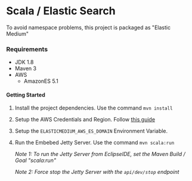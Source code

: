 # Scala / Elastic Search

To avoid namespace problems, this project is packaged as "Elastic Medium"

### Requirements

 * JDK 1.8
 * Maven 3
 * AWS
   * AmazonES 5.1

#### Getting Started

1. Install the project dependencies. Use the command `mvn install`

2. Setup the AWS Credentials and Region. Follow [this guide](http://docs.aws.amazon.com/cli/latest/userguide/cli-chap-getting-started.html#config-settings-and-precedence)

3. Setup the `ELASTICMEDIUM_AWS_ES_DOMAIN` Environment Variable.

4. Run the Embebed Jetty Server. Use the command `mvn scala:run`

   *Note 1: To run the Jetty Server from EclipseIDE, set the Maven Build / Goal "scala:run"*

   *Note 2: Force stop the Jetty Server with the `api/dev/stop` endpoint*

